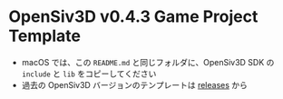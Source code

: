 # OpenSiv3D v0.4.3 Game Project Template

- macOS では、この `README.md` と同じフォルダに、OpenSiv3D SDK の `include` と `lib` をコピーしてください
- 過去の OpenSiv3D バージョンのテンプレートは [releases](https://github.com/Siv3D/GameTemplate/releases) から
